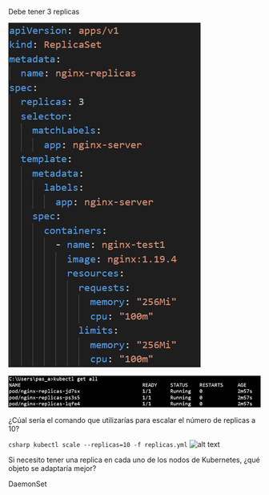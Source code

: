 Debe tener 3 replicas

![alt text](images2/Imagen1.png)

![alt text](images2/Imagen2-2.png)

¿Cúal sería el comando que utilizarías para escalar el número de replicas a 10?

```csharp kubectl scale --replicas=10 -f replicas.yml```
![alt text](images2/Imagen3.png)

Si necesito tener una replica en cada uno de los nodos de Kubernetes, 
¿qué objeto se adaptaría mejor?

DaemonSet